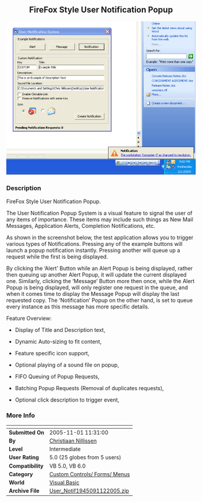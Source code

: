 ﻿<div align="center">

## FireFox Style User Notification Popup

<img src="PIC200511223706100.gif">
</div>

### Description

FireFox Style User Notification Popup.

The User Notification Popup System is a visual feature to signal the user of any items of importance. These items may include such things as New Mail Messages, Application Alerts, Completion Notifications, etc.

As shown in the screenshot below, the test application allows you to trigger various types of Notifications. Pressing any of the example buttons will launch a popup notification instantly. Pressing another will queue up a request while the first is being displayed.

By clicking the &#8216;Alert&#8217; Button while an Alert Popup is being displayed, rather then queuing up another Alert Popup, it will update the current displayed one. Similarly, clicking the &#8216;Message&#8217; Button more then once, while the Alert Popup is being displayed, will only register one request in the queue, and when it comes time to display the Message Popup will display the last requested copy. The &#8216;Notification&#8217; Popup on the other hand, is set to queue every instance as this message has more specific details.

Feature Overview:

* Display of Title and Description text,

* Dynamic Auto-sizing to fit content,

* Feature specific icon support,

* Optional playing of a sound file on popup,

* FIFO Queuing of Popup Requests,

* Batching Popup Requests (Removal of duplicates requests),

* Optional click description to trigger event,
 
### More Info
 


<span>             |<span>
---                |---
**Submitted On**   |2005-11-01 11:31:00
**By**             |[Christiaan Nillissen](https://github.com/Planet-Source-Code/PSCIndex/blob/master/ByAuthor/christiaan-nillissen.md)
**Level**          |Intermediate
**User Rating**    |5.0 (25 globes from 5 users)
**Compatibility**  |VB 5\.0, VB 6\.0
**Category**       |[Custom Controls/ Forms/  Menus](https://github.com/Planet-Source-Code/PSCIndex/blob/master/ByCategory/custom-controls-forms-menus__1-4.md)
**World**          |[Visual Basic](https://github.com/Planet-Source-Code/PSCIndex/blob/master/ByWorld/visual-basic.md)
**Archive File**   |[User\_Notif1945091122005\.zip](https://github.com/Planet-Source-Code/christiaan-nillissen-firefox-style-user-notification-popup__1-63107/archive/master.zip)








